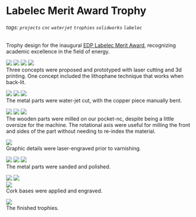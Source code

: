 # Labelec Merit Award Trophy

###### tags: `projects` `cnc` `waterjet` `trophies` `solidworks` `labelec`

Trophy design for the inaugural [EDP Labelec Merit Award](https://www.edp.com/en/innovation/labelec/merit-award#award), recognizing academic excellence in the field of energy.  

![](https://github.com/fablabedp/fablabedp-wiki/raw/main/projects/images/merit-award/lithphane-printing.jpg)
![](https://github.com/fablabedp/fablabedp-wiki/raw/main/projects/images/merit-award/mockups_prevarnish.jpg)
![](https://github.com/fablabedp/fablabedp-wiki/raw/main/projects/images/merit-award/concepts.jpg)
![](https://github.com/fablabedp/fablabedp-wiki/raw/main/projects/images/merit-award/lithophane.jpg)  
Three concepts were proposed and prototyped with laser cutting and 3d printing.  One concept included the lithophane technique that works when back-lit.  

![](https://github.com/fablabedp/fablabedp-wiki/raw/main/projects/images/merit-award/waterjet-cutting.jpg)
![](https://github.com/fablabedp/fablabedp-wiki/raw/main/projects/images/merit-award/bending1.jpg)
![](https://github.com/fablabedp/fablabedp-wiki/raw/main/projects/images/merit-award/bending2.jpg)  
The metal parts were water-jet cut, with the copper piece manually bent.  

![](https://github.com/fablabedp/fablabedp-wiki/raw/main/projects/images/merit-award/cnc-milling.jpg)
![](https://github.com/fablabedp/fablabedp-wiki/raw/main/projects/images/merit-award/finished-fit.jpg)
![](https://github.com/fablabedp/fablabedp-wiki/raw/main/projects/images/merit-award/prevarnish.jpg)  
The wooden parts were milled on our pocket-nc, despite being a little oversize for the machine.  The rotational axis were useful for milling the front and sides of the part without needing to re-index the material.  

![](https://github.com/fablabedp/fablabedp-wiki/raw/main/projects/images/merit-award/laser-engraving.jpg)  
Graphic details were laser-engraved prior to varnishing.  

![](https://github.com/fablabedp/fablabedp-wiki/raw/main/projects/images/merit-award/sanding1.jpg)
![](https://github.com/fablabedp/fablabedp-wiki/raw/main/projects/images/merit-award/sanding2.jpg)
![](https://github.com/fablabedp/fablabedp-wiki/raw/main/projects/images/merit-award/sanding3.jpg)  
The metal parts were sanded and polished.  

![](https://github.com/fablabedp/fablabedp-wiki/raw/main/projects/images/merit-award/polishing.jpg)
![](https://github.com/fablabedp/fablabedp-wiki/raw/main/projects/images/merit-award/polished.jpg)  
![](https://github.com/fablabedp/fablabedp-wiki/raw/main/projects/images/merit-award/cork-bases.jpg)  
Cork bases were applied and engraved.  

![](https://github.com/fablabedp/fablabedp-wiki/raw/main/projects/images/merit-award/finished_trophies.jpg)  
The finished trophies.  

